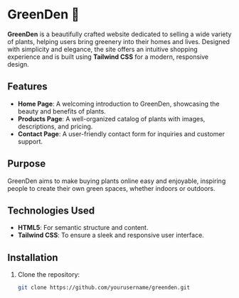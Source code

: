 # GreenDen 🌱  
**GreenDen** is a beautifully crafted website dedicated to selling a wide variety of plants, helping users bring greenery into their homes and lives. Designed with simplicity and elegance, the site offers an intuitive shopping experience and is built using **Tailwind CSS** for a modern, responsive design.

## Features  
- **Home Page**: A welcoming introduction to GreenDen, showcasing the beauty and benefits of plants.  
- **Products Page**: A well-organized catalog of plants with images, descriptions, and pricing.  
- **Contact Page**: A user-friendly contact form for inquiries and customer support.  

## Purpose  
GreenDen aims to make buying plants online easy and enjoyable, inspiring people to create their own green spaces, whether indoors or outdoors.

## Technologies Used  
- **HTML5**: For semantic structure and content.  
- **Tailwind CSS**: To ensure a sleek and responsive user interface.  

## Installation  
1. Clone the repository:  
   ```bash  
   git clone https://github.com/yourusername/greenden.git  
